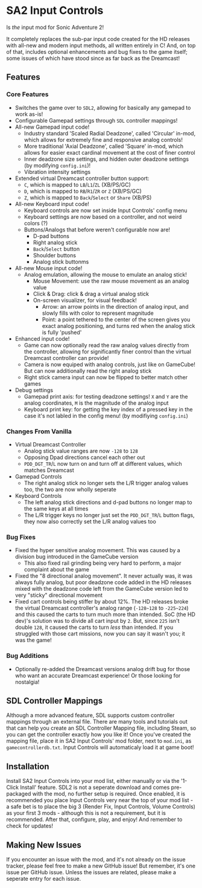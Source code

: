 # SA2 Input Controls
Is _the_ input mod for Sonic Adventure 2!

It completely replaces the sub-par input code created for the HD releases with all-new and modern input methods, all written entirely in C! And, on top of that, includes optional enhancements and bug fixes to the game itself; some issues of which have stood since as far back as the Dreamcast!

## Features
### Core Features
- Switches the game over to `SDL2`, allowing for basically any gamepad to work as-is!
- Configurable Gamepad settings through `SDL` controller mappings!
- All-new Gamepad input code!
  - Industry standard 'Scaled Radial Deadzone', called 'Circular' in-mod, which allows for extremely fine and responsive analog controls!
  - More traditional 'Axial Deadzone', called 'Square' in-mod, which allows for easier exact cardinal movement at the cost of finer control
  - Inner deadzone size settings, and hidden outer deadzone settings (by modifying `config.ini`)!
  - Vibration intensity settings
- Extended virtual Dreamcast controller button support:
  - `C`, which is mapped to `LB`/`L1`/`ZL` (XB/PS/GC)
  - `D`, which is mapped to `RB`/`R1`/`ZR` or `Z` (XB/PS/GC)
  - `Z`, which is mapped to `Back`/`Select` or `Share` (XB/PS)
- All-new Keyboard input code!
  - Keyboard controls are now set inside Input Controls' config menu
  - Keyboard settings are now based on a controller, and not weird colors (?)
  - Buttons/Analogs that before weren't configurable now are!
    - D-pad buttons
    - Right analog stick
    - `Back`/`Select` button
    - Shoulder buttons
    - Analog stick buttonms
- All-new Mouse input code!
  - Analog emulation, allowing the mouse to emulate an analog stick!
    - Mouse Movement: use the raw mouse movement as an analog value
    - Click & Drag: click & drag a virtual analog stick
    - On-screen visualizer, for visual feedback!
      - Arrow: an arrow points in the direction of analog input, and slowly fills with color to represent magnitude
      - Point: a point tethered to the center of the screen gives you exact analog positioning, and turns red when the analog stick is fully 'pushed'
- Enhanced input code!
  - Game can now optionally read the raw analog values directly from the controller, allowing for significantly finer control than the virtual Dreamcast controller can provide!
  - Camera is now equiped with analog controls, just like on GameCube! But can now additionally read the right analog stick
  - Right stick camera input can now be flipped to better match other games
- Debug settings
  - Gamepad print axis: for testing deadzone settings! `X` and `Y` are the analog coordinates, `M` is the magnitude of the analog input
  - Keyboard print key: for getting the key index of a pressed key in the case it's not labled in the config menu! (by modifiying `config.ini`)

### Changes From Vanilla
- Virtual Dreamcast Controller
  - Analog stick value ranges are now `-128` to `128`
  - Opposing Dpad directions cancel each other out
  - `PDD_DGT_TR`/`L` now turn on and turn off at different values, which matches Dreamcast
- Gamepad Controls
  - The right analog stick no longer sets the L/R trigger analog values too, the two are now wholly seperate
- Keyboard Controls
  - The left analog stick directions and d-pad buttons no longer map to the same keys at all times
  - The L/R trigger keys no longer just set the `PDD_DGT_TR`/`L` button flags, they now also correctly set the L/R analog values too

### Bug Fixes
- Fixed the hyper sensitive analog movement. This was caused by a division bug introduced in the GameCube version
  - This also fixed rail grinding being very hard to perform, a major complaint about the game
- Fixed the "8 directional analog movement". It never actually was, it was always fully analog, but poor deadzone code added in the HD releases mixed with the deadzone code left from the GameCube version led to very "sticky" directional movement
- Fixed cart controls being stiffer by about 12%. The HD releases broke the virtual Dreamcast controller's analog range (`-128~128` to `-225~224`) and this caused the carts to turn much more than intended. SoC (the HD dev)'s solution was to divide all cart input by `2`. But, since `225` isn't double `128`, it caused the carts to turn _less_ than intended. If you struggled with those cart missions, now you can say it wasn't you; it was the game!

### Bug Additions
- Optionally re-added the Dreamcast versions analog drift bug for those who want an accurate Dreamcast experience! Or those looking for nostalgia!

## SDL Controller Mappings
Although a more advanced feature, SDL supports custom controller mappings through an external file. There are many tools and tutorials out that can help you create an SDL Controller Mapping file, including Steam, so you can get the controller exactly how you like it! Once you've created the mapping file, place it in SA2 Input Controls' mod folder, next to `mod.ini`, as `gamecontrollerdb.txt`. Input Controls will automaticaly load it at game boot!

## Installation
Install SA2 Input Controls into your mod list, either manually or via the '1-Click Install' feature. SDL2 is not a seperate download and comes pre-packaged with the mod, no further setup is required. Once enabled, it is recommended you place Input Controls very near the top of your mod list - a safe bet is to place the big 3 (Render Fix, Input Controls, Volume Controls) as your first 3 mods - although this is not a requirement, but it is recommended. After that, configure, play, and enjoy! And remember to check for updates!

## Making New Issues
If you encounter an issue with the mod, and it's not already on the issue tracker, please feel free to make a new GitHub issue! But remember, it's one issue per GitHub issue. Unless the issues are related, please make a seperate entry for each issue.
